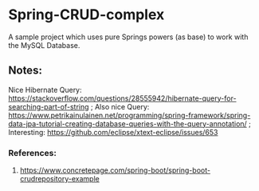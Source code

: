# Spring-CRUD-complex
A sample project which uses pure Springs powers (as base) to work with the MySQL Database.

## Notes:
Nice Hibernate Query: https://stackoverflow.com/questions/28555942/hibernate-query-for-searching-part-of-string ;
Also nice Query: https://www.petrikainulainen.net/programming/spring-framework/spring-data-jpa-tutorial-creating-database-queries-with-the-query-annotation/ ;
Interesting: https://github.com/eclipse/xtext-eclipse/issues/653



### References:
1) https://www.concretepage.com/spring-boot/spring-boot-crudrepository-example
